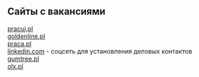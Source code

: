 ## Сайты с вакансиями

[pracuj.pl](https://www.pracuj.pl/)  
[goldenline.pl](http://www.goldenline.pl/)  
[praca.pl](http://www.praca.pl/)  
[linkedin.com](https://pl.linkedin.com/) - соцсеть для установления деловых контактов  
[gumtree.pl](https://www.gumtree.pl/s-oferty-pracy/v1c8p1)  
[olx.pl](https://www.olx.pl/praca/)  
[]()  
